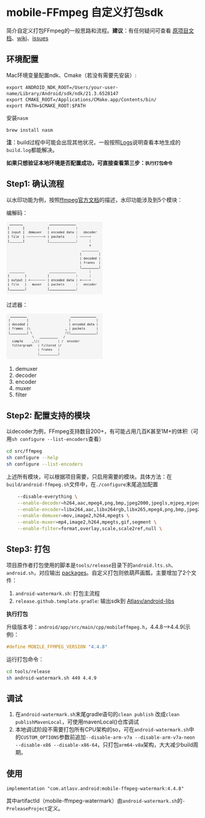 mobile-FFmpeg 自定义打包sdk
=========================

简介自定义打包FFmpeg的一般思路和流程。**建议**：有任何疑问可查看 [原项目文档](https://github.com/tanersener/mobile-ffmpeg)、[wiki](https://github.com/tanersener/mobile-ffmpeg/wiki)、[issues](https://github.com/tanersener/mobile-ffmpeg/issues)

环境配置
------

Mac环境变量配置ndk、Cmake（若没有需要先安装）:
```
export ANDROID_NDK_ROOT=/Users/your-user-name/Library/Android/sdk/ndk/21.3.6528147
export CMAKE_ROOT=/Applications/CMake.app/Contents/bin/
export PATH=$CMAKE_ROOT:$PATH
```

安装`nasm`
```
brew install nasm
```

**注**：build过程中可能会出现其他状况，一般按照[Logs](https://github.com/tanersener/mobile-ffmpeg/wiki/Logs)说明查看本地生成的`build.log`都能解决。

**如果只想验证本地环境是否配置成功，可直接查看第三步：`执行打包命令`**

Step1: 确认流程
-------------

以水印功能为例，按照[ffmpeg官方文档](https://ffmpeg.org/ffmpeg-all.html#Detailed-description)的描述，水印功能涉及到5个模块：

编解码：

<img src="./screenshot/transcoding.png" width="50%">

过滤器：

<img src="./screenshot/filtering.png" width="50%">

1. demuxer
2. decoder
3. encoder
4. muxer
5. filter

Step2: 配置支持的模块
-------------------

以decoder为例，FFmpeg支持数目200+，有可能占用几百K甚至1M+的体积（可用`sh configure --list-encoders`查看）
```sh
cd src/ffmpeg
sh configure --help
sh configure --list-encoders
```

上述所有模块，可以根据项目需要，只启用需要的模块。具体方法：在`build/android-ffmpeg.sh`文件中，在`./configure`末尾追加配置
```sh
    --disable-everything \
    --enable-decoder=h264,aac,mpeg4,png,bmp,jpeg2000,jpegls,mjpeg,mjpegb,smvjpeg,h264_mediacodec \
    --enable-encoder=libx264,aac,libx264rgb,libx265,mpeg4,png,bmp,jpeg2000,jpegls,mjpeg,mjpegb,smvjpeg,gif \
    --enable-demuxer=mov,image2,h264,mpegts \
    --enable-muxer=mp4,image2,h264,mpegts,gif,segment \
    --enable-filter=format,overlay,scale,scale2ref,null \
```

Step3: 打包
-----------

项目原作者打包使用的脚本是`tools/release`目录下的`android.lts.sh`、`android.sh`，对应输出 [packages](https://github.com/tanersener/mobile-ffmpeg#21-packages)。自定义打包则依葫芦画瓢，主要增加了2个文件：

1. `android-watermark.sh`: 打包主流程
2. `release.github.template.gradle`: 输出sdk到 [Atlasv/android-libs](https://github.com/AtlasXV/android-libs/packages/539956)

**执行打包**

升级版本号：`android/app/src/main/cpp/mobileffmpeg.h`，4.4.8-->4.4.9(示例)：
```c++
#define MOBILE_FFMPEG_VERSION "4.4.8"
```

运行打包命令：
```sh
cd tools/release
sh android-watermark.sh 449 4.4.9
```

调试
---
1. 在`android-watermark.sh`末尾gradle语句的`clean publish` 改成`clean publishMavenLocal`，可使用mavenLocal()仓库调试
2. 本地调试阶段不需要打包所有CPU架构的so，可在`android-watermark.sh`中的`CUSTOM_OPTIONS`参数前追加`--disable-arm-v7a --disable-arm-v7a-neon --disable-x86 --disable-x86-64`，只打包`arm64-v8a`架构，大大减少build周期。

使用
---
```
implementation "com.atlasv.android:mobile-ffmpeg-watermark:4.4.8"
```

其中artifactId（mobile-ffmpeg-watermark）由`android-watermark.sh`的`-PreleaseProject`定义。





